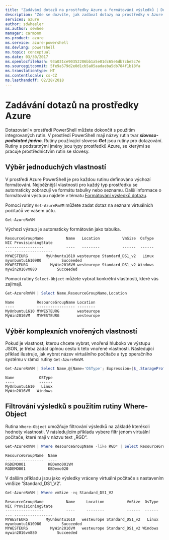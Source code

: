 ```yaml
---
title: "Zadávání dotazů na prostředky Azure a formátování výsledků | Dokumentace Microsoftu"
description: "Zde se dozvíte, jak zadávat dotazy na prostředky v Azure a jak formátovat výsledky."
services: azure
author: sdwheeler
ms.author: sewhee
manager: carmonm
ms.product: azure
ms.service: azure-powershell
ms.devlang: powershell
ms.topic: conceptual
ms.date: 03/30/2017
ms.openlocfilehash: 93a031ce90352286bb1a5e01dc65e6db7cbe5c7e
ms.sourcegitcommit: 5fe9a579d2e0d1cb5a05aadaeba5db784f1b18fa
ms.translationtype: HT
ms.contentlocale: cs-CZ
ms.lasthandoff: 02/28/2018
---
```

# <a name="querying-for-azure-resources"></a>Zadávání dotazů na prostředky Azure

Dotazování v prostředí PowerShell můžete dokončit s použitím integrovaných rutin. V prostředí PowerShell mají názvy rutin tvar  **_sloveso-podstatné jméno_**. Rutiny používající sloveso  **_Get_**  jsou rutiny pro dotazování. Rutiny s podstatnými jmény jsou typy prostředků Azure, se kterými se pracuje prostřednictvím rutin se slovesy.


## <a name="selecting-simple-properties"></a>Výběr jednoduchých vlastností

V prostředí Azure PowerShell je pro každou rutinu definováno výchozí formátování. Nejběžnější vlastnosti pro každý typ prostředku se automaticky zobrazují ve formátu tabulky nebo seznamu. Další informace o formátování výstupu najdete v tématu [Formátování výsledků dotazu](formatting-output.md).

Pomocí rutiny `Get-AzureRmVM` můžete zadat dotaz na seznam virtuálních počítačů ve vašem účtu.

```powershell
Get-AzureRmVM
```

Výchozí výstup je automaticky formátován jako tabulka.

```
ResourceGroupName          Name   Location          VmSize  OsType              NIC ProvisioningState
-----------------          ----   --------          ------  ------              --- -----------------
MYWESTEURG        MyUnbuntu1610 westeurope Standard_DS1_v2   Linux myunbuntu1610980         Succeeded
MYWESTEURG          MyWin2016VM westeurope Standard_DS1_v2 Windows   mywin2016vm880         Succeeded
```

Pomocí rutiny `Select-Object` můžete vybrat konkrétní vlastnosti, které vás zajímají.

```powershell
Get-AzureRmVM | Select Name,ResourceGroupName,Location
```

```
Name          ResourceGroupName Location
----          ----------------- --------
MyUnbuntu1610 MYWESTEURG        westeurope
MyWin2016VM   MYWESTEURG        westeurope
```

## <a name="selecting-complex-nested-properties"></a>Výběr komplexních vnořených vlastností

Pokud je vlastnost, kterou chcete vybrat, vnořená hluboko ve výstupu JSON, je třeba zadat úplnou cestu k této vnořené vlastnosti. Následující příklad ilustruje, jak vybrat název virtuálního počítače a typ operačního systému v rámci rutiny `Get-AzureRmVM`.

```powershell
Get-AzureRmVM | Select Name,@{Name='OSType'; Expression={$_.StorageProfile.OSDisk.OSType}}
```

```
Name           OSType
----           ------
MyUnbuntu1610   Linux
MyWin2016VM   Windows
```

## <a name="filter-result-using-the-where-object-cmdlet"></a>Filtrování výsledků s použitím rutiny Where-Object

Rutina `Where-Object` umožňuje filtrování výsledků na základě kterékoli hodnoty vlastnosti. V následujícím příkladu vybere filtr jenom virtuální počítače, které mají v názvu text „RGD“.

```powershell
Get-AzureRmVM | Where ResourceGroupName -like RGD* | Select ResourceGroupName,Name
```

```
ResourceGroupName  Name
-----------------  ----
RGDEMO001          KBDemo001VM
RGDEMO001          KBDemo020
```

V dalším příkladu jsou jako výsledky vráceny virtuální počítače s nastavením vmSize 'Standard_DS1_V2'.

```powershell
Get-AzureRmVM | Where vmSize -eq Standard_DS1_V2
```

```
ResourceGroupName          Name     Location          VmSize  OsType              NIC ProvisioningState
-----------------          ----     --------          ------  ------              --- -----------------
MYWESTEURG        MyUnbuntu1610   westeurope Standard_DS1_v2   Linux myunbuntu1610980         Succeeded
MYWESTEURG          MyWin2016VM   westeurope Standard_DS1_v2 Windows   mywin2016vm880         Succeeded
```
